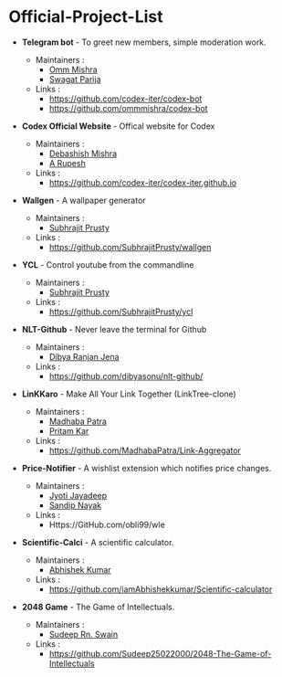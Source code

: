# Official-Project-List

- **Telegram bot** - To greet new members, simple moderation work.
  - Maintainers : 
    - [Omm Mishra](https://github.com/ommmishra/)
    - [Swagat Parija](https://github.com/swagat5147)        
  - Links : 
    - https://github.com/codex-iter/codex-bot
    - https://github.com/ommmishra/codex-bot
  
- **Codex Official Website** - Offical website for Codex
  - Maintainers : 
    - [Debashish Mishra](https://github.com/Zanark/)
    - [A Rupesh](https://github.com/rupesh1310)
  - Links : 
    - https://github.com/codex-iter/codex-iter.github.io

- **Wallgen** - A wallpaper generator
  - Maintainers : 
    - [Subhrajit Prusty](https://github.com/SubhrajitPrusty)
  - Links :
    - https://github.com/SubhrajitPrusty/wallgen

- **YCL** - Control youtube from the commandline
  - Maintainers : 
    - [Subhrajit Prusty](https://github.com/SubhrajitPrusty)
  - Links :
    - https://github.com/SubhrajitPrusty/ycl
    
- **NLT-Github** - Never leave the terminal for Github
  - Maintainers : 
    - [Dibya Ranjan Jena](https://github.com/dibyasonu)
  - Links :
    - https://github.com/dibyasonu/nlt-github/

- **LinKKaro** - Make All Your Link Together (LinkTree-clone)
  - Maintainers : 
    - [Madhaba Patra](https://github.com/MadhabaPatra)
    - [Pritam Kar](https://github.com/pikaz143)
  - Links :
    - https://github.com/MadhabaPatra/Link-Aggregator
- **Price-Notifier** - A wishlist extension which notifies price changes.
  - Maintainers :
    - [Jyoti Jayadeep](https://github.com/obli99)
    - [Sandip Nayak](https://github.com/SandipNayak)
  - Links :
    - Https://GitHub.com/obli99/wle
    
- **Scientific-Calci** - A scientific calculator.
  - Maintainers :
    - [Abhishek Kumar](https://github.com/iamAbhishekkumar)
  - Links :
    - https://github.com/iamAbhishekkumar/Scientific-calculator
    
- **2048 Game** - The Game of Intellectuals.
  - Maintainers :
    - [Sudeep Rn. Swain](https://github.com/Sudeep25022000)
  - Links :
    - https://github.com/Sudeep25022000/2048-The-Game-of-Intellectuals
    
